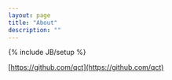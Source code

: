 ```yaml
---
layout: page
title: "About"
description: ""
---
```

{% include JB/setup %}

[https://github.com/qct](https://github.com/qct)